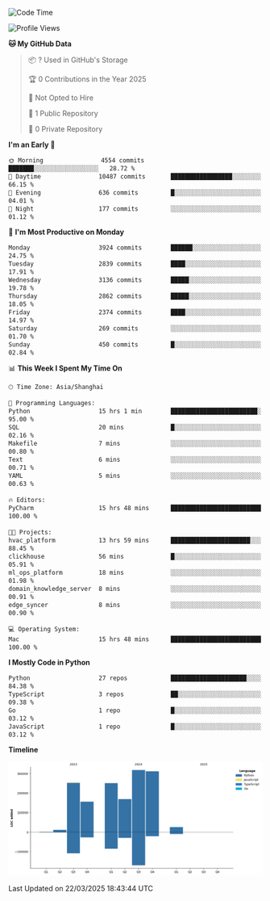 <!--START_SECTION:waka-->
![Code Time](http://img.shields.io/badge/Code%20Time-205%20hrs%2028%20mins-blue)

![Profile Views](http://img.shields.io/badge/Profile%20Views-0-blue)

**🐱 My GitHub Data** 

> 📦 ? Used in GitHub's Storage 
 > 
> 🏆 0 Contributions in the Year 2025
 > 
> 🚫 Not Opted to Hire
 > 
> 📜 1 Public Repository 
 > 
> 🔑 0 Private Repository 
 > 
**I'm an Early 🐤** 

```text
🌞 Morning                4554 commits        ███████░░░░░░░░░░░░░░░░░░   28.72 % 
🌆 Daytime                10487 commits       █████████████████░░░░░░░░   66.15 % 
🌃 Evening                636 commits         █░░░░░░░░░░░░░░░░░░░░░░░░   04.01 % 
🌙 Night                  177 commits         ░░░░░░░░░░░░░░░░░░░░░░░░░   01.12 % 
```
📅 **I'm Most Productive on Monday** 

```text
Monday                   3924 commits        ██████░░░░░░░░░░░░░░░░░░░   24.75 % 
Tuesday                  2839 commits        ████░░░░░░░░░░░░░░░░░░░░░   17.91 % 
Wednesday                3136 commits        █████░░░░░░░░░░░░░░░░░░░░   19.78 % 
Thursday                 2862 commits        █████░░░░░░░░░░░░░░░░░░░░   18.05 % 
Friday                   2374 commits        ████░░░░░░░░░░░░░░░░░░░░░   14.97 % 
Saturday                 269 commits         ░░░░░░░░░░░░░░░░░░░░░░░░░   01.70 % 
Sunday                   450 commits         █░░░░░░░░░░░░░░░░░░░░░░░░   02.84 % 
```


📊 **This Week I Spent My Time On** 

```text
🕑︎ Time Zone: Asia/Shanghai

💬 Programming Languages: 
Python                   15 hrs 1 min        ████████████████████████░   95.00 % 
SQL                      20 mins             █░░░░░░░░░░░░░░░░░░░░░░░░   02.16 % 
Makefile                 7 mins              ░░░░░░░░░░░░░░░░░░░░░░░░░   00.80 % 
Text                     6 mins              ░░░░░░░░░░░░░░░░░░░░░░░░░   00.71 % 
YAML                     5 mins              ░░░░░░░░░░░░░░░░░░░░░░░░░   00.63 % 

🔥 Editors: 
PyCharm                  15 hrs 48 mins      █████████████████████████   100.00 % 

🐱‍💻 Projects: 
hvac_platform            13 hrs 59 mins      ██████████████████████░░░   88.45 % 
clickhouse               56 mins             █░░░░░░░░░░░░░░░░░░░░░░░░   05.91 % 
ml_ops_platform          18 mins             ░░░░░░░░░░░░░░░░░░░░░░░░░   01.98 % 
domain_knowledge_server  8 mins              ░░░░░░░░░░░░░░░░░░░░░░░░░   00.91 % 
edge_syncer              8 mins              ░░░░░░░░░░░░░░░░░░░░░░░░░   00.90 % 

💻 Operating System: 
Mac                      15 hrs 48 mins      █████████████████████████   100.00 % 
```

**I Mostly Code in Python** 

```text
Python                   27 repos            █████████████████████░░░░   84.38 % 
TypeScript               3 repos             ██░░░░░░░░░░░░░░░░░░░░░░░   09.38 % 
Go                       1 repo              █░░░░░░░░░░░░░░░░░░░░░░░░   03.12 % 
JavaScript               1 repo              █░░░░░░░░░░░░░░░░░░░░░░░░   03.12 % 
```



**Timeline**

![Lines of Code chart](https://raw.githubusercontent.com/jixingyou/jixingyou/main/assets/bar_graph.png)


 Last Updated on 22/03/2025 18:43:44 UTC
<!--END_SECTION:waka-->